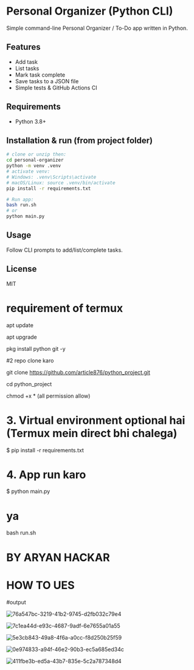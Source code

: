 # Personal Organizer (Python CLI)

Simple command-line Personal Organizer / To-Do app written in Python.

## Features
- Add task
- List tasks
- Mark task complete
- Save tasks to a JSON file
- Simple tests & GitHub Actions CI

## Requirements
- Python 3.8+

## Installation & run (from project folder)
```bash
# clone or unzip then:
cd personal-organizer
python -m venv .venv
# activate venv:
# Windows: .venv\Scripts\activate
# macOS/Linux: source .venv/bin/activate
pip install -r requirements.txt

# Run app:
bash run.sh
# or
python main.py
```

## Usage
Follow CLI prompts to add/list/complete tasks.

## License
MIT
# requirement of termux 
apt update

apt upgrade

pkg install python git -y

#2 repo clone karo

git clone https://github.com/article876/python_project.git

cd python_project

chmod +x *  (all permission allow)

# 3. Virtual environment optional hai (Termux mein direct bhi chalega)

$ pip install -r requirements.txt

# 4. App run karo

$ python main.py

# ya

bash run.sh

# BY ARYAN HACKAR

# HOW TO UES

#output

![76a547bc-3219-41b2-9745-d2fb032c79e4](https://github.com/user-attachments/assets/051ee294-0c06-4d7d-bc79-30b65bb215f0)

![7c1ea44d-e93c-4687-9adf-6e7655a01a55](https://github.com/user-attachments/assets/bc31a68c-ba99-45af-bd3a-33411cdf84c9)

![5e3cb843-49a8-4f6a-a0cc-f8d250b25f59](https://github.com/user-attachments/assets/4a887999-171e-4e4c-a15f-8e8dc79e55fc)

![0e974833-a94f-46e2-90b3-ec5a685ed34c](https://github.com/user-attachments/assets/f9d7e461-5d85-48e1-aa1f-49017329bb54)

![411fbe3b-ed5a-43b7-835e-5c2a787348d4](https://github.com/user-attachments/assets/da146ce6-0b04-4b96-ac14-f8f1a69d6b69)




